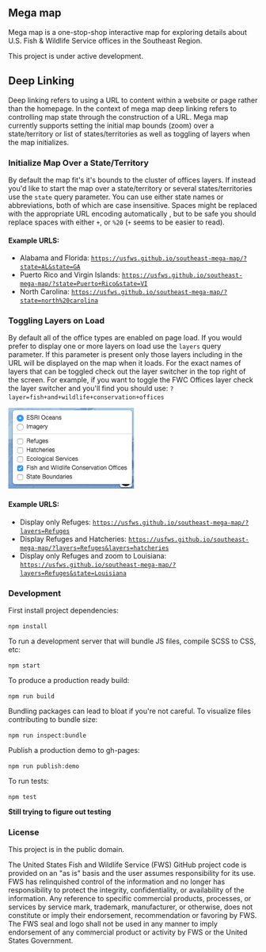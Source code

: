 ## Mega map

Mega map is a one-stop-shop interactive map for exploring details about U.S. Fish & Wildlife Service offices in the Southeast Region.

This project is under active development.

## Deep Linking

Deep linking refers to using a URL to content within a website or page rather than the homepage.  In the context of mega map deep linking refers to controlling map state through the construction of a URL.  Mega map currently supports setting the initial map bounds (zoom) over a state/territory or list of states/territories as well as toggling of layers when the map initializes.

### Initialize Map Over a State/Territory

By default the map fit's it's bounds to the cluster of offices layers.  If instead you'd like to start the map over a state/territory or several states/territories use the `state` query parameter.  You can use either state names or abbreviations, both of which are case insensitive. Spaces might be replaced with the appropriate URL encoding automatically , but to be safe you should replace spaces with either `+`, or `%20` (`+` seems to be easier to read).

#### Example URLS:
- Alabama and Florida: [`https://usfws.github.io/southeast-mega-map/?state=AL&state=GA`](https://usfws.github.io/southeast-mega-map/?state=AL&state=GA)
- Puerto Rico and Virgin Islands: [`https://usfws.github.io/southeast-mega-map/?state=Puerto+Rico&state=VI`](https://usfws.github.io/southeast-mega-map/?state=Puerto+Rico&state=VI)
- North Carolina: [`https://usfws.github.io/southeast-mega-map/?state=north%20carolina`](https://usfws.github.io/southeast-mega-map/?state=north%20carolina)

### Toggling Layers on Load

By default all of the office types are enabled on page load.  If you would prefer to display one or more layers on load use the `layers` query parameter.  If this parameter is present only those layers including in the URL will be displayed on the map when it loads.  For the exact names of layers that can be toggled check out the layer switcher in the top right of the screen.  For example, if you want to toggle the FWC Offices layer check the layer switcher and you'll find you should use: `?layer=fish+and+wildlife+conservation+offices`

![Layer Switcher](https://github.com/USFWS/southeast-mega-map/blob/master/layer-switcher.png)

#### Example URLS:
- Display only Refuges: [`https://usfws.github.io/southeast-mega-map/?layers=Refuges`](https://usfws.github.io/southeast-mega-map/?layers=Refuges)
- Display Refuges and Hatcheries: [`https://usfws.github.io/southeast-mega-map/?layers=Refuges&layers=hatcheries`](https://usfws.github.io/southeast-mega-map/?layers=Refuges&layers=hatcheries)
- Display only Refuges and zoom to Louisiana: [`https://usfws.github.io/southeast-mega-map/?layers=Refuges&state=Louisiana`](https://usfws.github.io/southeast-mega-map/?layers=Refuges&state=Louisiana)

### Development

First install project dependencies:

`npm install`

To run a development server that will bundle JS files, compile SCSS to CSS, etc:

`npm start`

To produce a production ready build:

`npm run build`

Bundling packages can lead to bloat if you're not careful.  To visualize files contributing to bundle size:

`npm run inspect:bundle`

Publish a production demo to gh-pages:

`npm run publish:demo`

To run tests:

`npm test`

**Still trying to figure out testing**

### License

This project is in the public domain.

The United States Fish and Wildlife Service (FWS) GitHub project code is provided on an "as is" basis and the user assumes responsibility for its use. FWS has relinquished control
of the information and no longer has responsibility to protect the integrity, confidentiality, or availability of the information. Any reference to specific commercial products, processes, or services by service mark, trademark, manufacturer, or otherwise, does not constitute or imply their endorsement, recommendation or favoring by FWS. The FWS seal and logo shall not be used in any manner to imply endorsement of any commercial product or activity by FWS or the United States Government.
